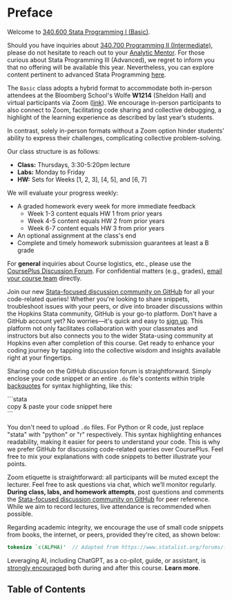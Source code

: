 

# Preface

Welcome to [340.600 Stata Programming I (Basic)](https://publichealth.jhu.edu/course/38901). 

Should you have inquiries about [340.700 Programming II (Intermediate)](https://publichealth.jhu.edu/course/38942), please do not hesitate to reach out to your [Analytic Mentor](https://jhustata.github.io/basic/quickrefs.html#course-team-contacts). For those curious about Stata Programming III (Advanced), we regret to inform you that no offering will be available this year. Nevertheless, you can explore content pertinent to advanced Stata Programming [here](https://jhufena.github.io/home/intro.html).

The `Basic` class adopts a hybrid format to accommodate both in-person attendees at the Bloomberg School's Wolfe **W1214** (Sheldon Hall) and virtual participants via Zoom ([link](https://jhjhm.zoom.us/j/97089503585)). We encourage in-person participants to also connect to Zoom, facilitating code sharing and collective debugging, a highlight of the learning experience as described by last year’s students.

In contrast, solely in-person formats without a Zoom option hinder students' ability to express their challenges, complicating collective problem-solving.

Our class structure is as follows:
   
- **Class:** Thursdays, 3:30-5:20pm lecture
- **Labs:** Monday to Friday
- **HW:** Sets for Weeks [1, 2, 3], [4, 5], and [6, 7]     

We will evaluate your progress weekly:

- A graded homework every week for more immediate feedback
   - Week 1-3 content equals HW 1 from prior years
   - Week 4-5 content equals HW 2 from prior years
   - Week 6-7 content equals HW 3 from prior years
- An optional assignment at the class's end
- Complete and timely homework submission guarantees at least a B grade

For **general** inquiries about Course logistics, etc., please use the [CoursePlus Discussion Forum](https://courseplus.jhu.edu/core/index.cfm/go/course.home/coid/21040/). For confidential matters (e.g., grades), [email your course team](https://jhustata.github.io/basic/quickrefs.html#course-team-contacts) directly.

Join our new [Stata-focused discussion community on GitHub](https://github.com/jhufena/discussions/discussions) for all your code-related queries! Whether you're looking to share snippets, troubleshoot issues with your peers, or dive into broader discussions within the Hopkins Stata community, GitHub is your go-to platform. Don't have a GitHub account yet? No worries—it's quick and easy to [sign up](https://github.com/join). This platform not only facilitates collaboration with your classmates and instructors but also connects you to the wider Stata-using community at Hopkins even after completion of this course. Get ready to enhance your coding journey by tapping into the collective wisdom and insights available right at your fingertips.


Sharing code on the GitHub discussion forum is straightforward. Simply enclose your code snippet or an entire `.do` file's contents within triple [backquotes](https://jhustata.github.io/basic/chapter1.html#homework) for syntax highlighting, like this:

\```stata      
copy & paste your code snippet here     
\```   

You don't need to upload `.do` files. For Python or R code, just replace "stata" with "python" or "r" respectively. This syntax highlighting enhances readability, making it easier for peers to understand your code. This is why we prefer GitHub for discussing code-related queries over CoursePlus. Feel free to mix your explanations with code snippets to better illustrate your points.

Zoom etiquette is straightforward: all participants will be muted except the lecturer. Feel free to ask questions via chat, which we’ll monitor regularly. **During class, labs, and homework attempts**, post questions and comments the [Stata-focused discussion community on GitHub](https://github.com/jhufena/discussions/discussions) for peer reference. While we aim to record lectures, live attendance is recommended when possible.

Regarding academic integrity, we encourage the use of small code snippets from books, the internet, or peers, provided they're cited, as shown below:

```stata
tokenize `c(ALPHA)'  // Adapted from https://www.statalist.org/forums/forum/general-stata-discussion/general/1380433-creating-a-counter-with-alphabets
```

Leveraging AI, including ChatGPT, as a co-pilot, guide, or assistant, is <u>strongly encouraged</u> both during and after this course. **Learn more**.

## Table of Contents

```{tableofcontents}
```











